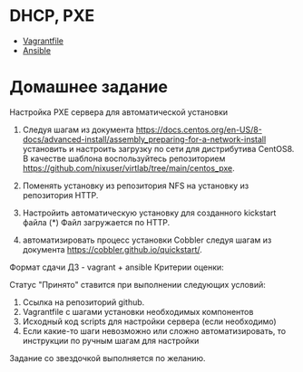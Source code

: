 #  DHCP, PXE 
* [Vagrantfile](https://github.com/maxonchikbk/otus/blob/main/19.PXE/Vagrantfile)
* [Ansible](https://github.com/maxonchikbk/otus/blob/main/19.PXE/install.yml)
# Домашнее задание

Настройка PXE сервера для автоматической установки
1. Следуя шагам из документа https://docs.centos.org/en-US/8-docs/advanced-install/assembly_preparing-for-a-network-install установить и настроить загрузку по сети для дистрибутива CentOS8. В качестве шаблона воспользуйтесь репозиторием https://github.com/nixuser/virtlab/tree/main/centos_pxe.
2. Поменять установку из репозитория NFS на установку из репозитория HTTP.
3. Настройить автоматическую установку для созданного kickstart файла (*) Файл загружается по HTTP.

4. автоматизировать процесс установки Cobbler cледуя шагам из документа https://cobbler.github.io/quickstart/.

Формат сдачи ДЗ - vagrant + ansible
Критерии оценки:

Статус "Принято" ставится при выполнении следующих условий:

1. Ссылка на репозиторий github.
2. Vagrantfile с шагами установки необходимых компонентов
3. Исходный код scripts для настройки сервера (если необходимо)
4. Если какие-то шаги невозможно или сложно автоматизировать, то инструкции по ручным шагам для настройки

Задание со звездочкой выполняется по желанию.
